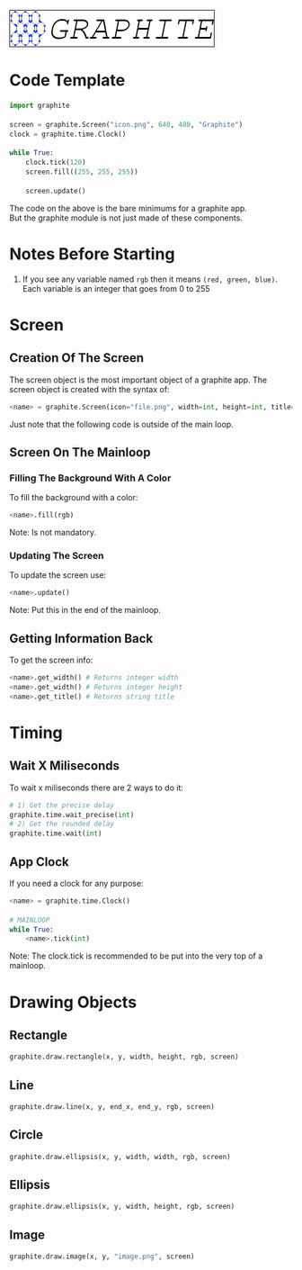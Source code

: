 ![](https://github.com/BLINMATIC/graphite/raw/legacy/logo.png)
# Code Template
```python
import graphite

screen = graphite.Screen("icon.png", 640, 480, "Graphite")
clock = graphite.time.Clock()

while True:
    clock.tick(120)
    screen.fill((255, 255, 255))

    screen.update()
```  
The code on the above is the bare minimums for a graphite app.  
But the graphite module is not just made of these components.  
# Notes Before Starting
1) If you see any variable named `rgb` then it means `(red, green, blue)`. Each variable is an integer that goes from 0 to 255
# Screen
## Creation Of The Screen
The screen object is the most important object of a graphite app. The screen object is created with the syntax of:  
```python
<name> = graphite.Screen(icon="file.png", width=int, height=int, title="text")
```
Just note that the following code is outside of the main loop.
## Screen On The Mainloop
### Filling The Background With A Color
To fill the background with a color:
```python
<name>.fill(rgb)
```
Note: Is not mandatory.
### Updating The Screen
To update the screen use:
```python
<name>.update()
```
Note: Put this in the end of the mainloop.
## Getting Information Back
To get the screen info:
```python
<name>.get_width() # Returns integer width
<name>.get_width() # Returns integer height
<name>.get_title() # Returns string title
```
# Timing
## Wait X Miliseconds
To wait x miliseconds there are 2 ways to do it:  
```python
# 1) Get the precise delay
graphite.time.wait_precise(int)
# 2) Get the rounded delay
graphite.time.wait(int)
```
## App Clock
If you need a clock for any purpose:
```python
<name> = graphite.time.Clock()

# MAINLOOP
while True:
    <name>.tick(int)
```
Note: The clock.tick is recommended to be put into the very top of a mainloop.
# Drawing Objects
## Rectangle
```python
graphite.draw.rectangle(x, y, width, height, rgb, screen)
```
## Line
```python
graphite.draw.line(x, y, end_x, end_y, rgb, screen)
```
## Circle
```python
graphite.draw.ellipsis(x, y, width, width, rgb, screen)
```
## Ellipsis
```python
graphite.draw.ellipsis(x, y, width, height, rgb, screen)
```
## Image
```python
graphite.draw.image(x, y, "image.png", screen)
```